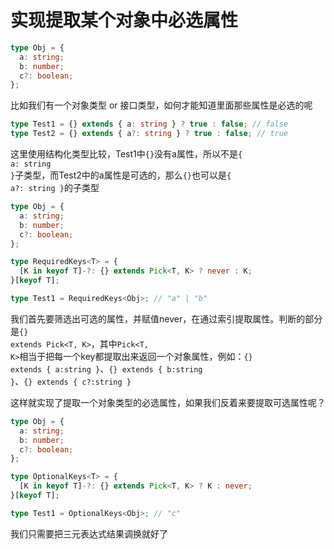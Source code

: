 # 实现提取某个对象中必选属性

```ts
type Obj = {
  a: string;
  b: number;
  c?: boolean;
};
```

比如我们有一个对象类型 or 接口类型，如何才能知道里面那些属性是必选的呢

```ts
type Test1 = {} extends { a: string } ? true : false; // false
type Test2 = {} extends { a?: string } ? true : false; // true
```

这里使用结构化类型比较，Test1中<code>{}</code>没有a属性，所以不是<code>{ a: string }</code>子类型，而Test2中的a属性是可选的，那么<code>{}</code>也可以是<code>{ a?: string }</code>的子类型

```ts
type Obj = {
  a: string;
  b: number;
  c?: boolean;
};

type RequiredKeys<T> = {
  [K in keyof T]-?: {} extends Pick<T, K> ? never : K;
}[keyof T];

type Test1 = RequiredKeys<Obj>; // "a" | "b"
```

我们首先要筛选出可选的属性，并赋值never，在通过索引提取属性。判断的部分是<code>{} extends Pick<T, K></code>，其中<code>Pick<T, K></code>相当于把每一个key都提取出来返回一个对象属性，例如：<code>{} extends { a:string }</code>、<code>{} extends { b:string }</code>、<code>{} extends { c?:string }</code>

这样就实现了提取一个对象类型的必选属性，如果我们反着来要提取可选属性呢？

```ts
type Obj = {
  a: string;
  b: number;
  c?: boolean;
};

type OptionalKeys<T> = {
  [K in keyof T]-?: {} extends Pick<T, K> ? K : never;
}[keyof T];

type Test1 = OptionalKeys<Obj>; // "c"
```

我们只需要把三元表达式结果调换就好了